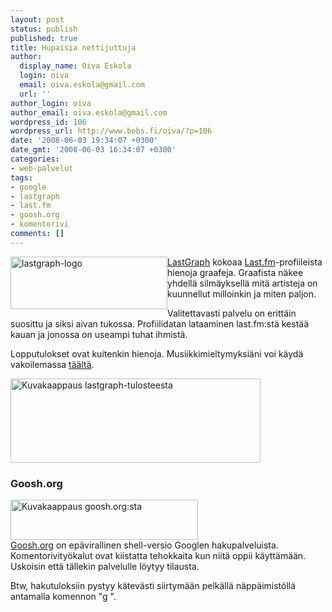 ```yaml
---
layout: post
status: publish
published: true
title: Hupaisia nettijuttuja
author:
  display_name: Oiva Eskola
  login: oiva
  email: oiva.eskola@gmail.com
  url: ''
author_login: oiva
author_email: oiva.eskola@gmail.com
wordpress_id: 106
wordpress_url: http://www.bobs.fi/oiva/?p=106
date: '2008-06-03 19:34:07 +0300'
date_gmt: '2008-06-03 16:34:07 +0300'
categories:
- web-palvelut
tags:
- google
- lastgraph
- last.fm
- goosh.org
- komentorivi
comments: []
---
```

<p><a title="LastGraph" href="http://lastgraph3.aeracode.org/"><img class="alignleft size-full wp-image-108" style="float: left;" title="lastgraph" src="http://www.bobs.fi/oiva/wp-content/uploads/2008/06/lastgraph.png" alt="lastgraph-logo" width="251" height="84" /></a><a title="LastGraph" href="http://lastgraph3.aeracode.org/">LastGraph</a> kokoaa <a title="Last.fm -musiikkipalvelu" href="http://last.fm">Last.fm</a>-profiileista hienoja graafeja. Graafista n&auml;kee yhdell&auml; silm&auml;yksell&auml; mit&auml; artisteja on kuunnellut milloinkin ja miten paljon.</p>
<p>Valitettavasti palvelu on eritt&auml;in suosittu ja siksi aivan tukossa. Profiilidatan lataaminen last.fm:st&auml; kest&auml;&auml; kauan ja jonossa on useampi tuhat ihmist&auml;.</p>
<p>Lopputulokset ovat kuitenkin hienoja. Musiikkimieltymyksi&auml;ni voi k&auml;yd&auml; vakoilemassa <a title="Oivan last.fm graafi viime vuodelta" href="http://lastgraph3.aeracode.org/user/bobsony/posters/">t&auml;&auml;lt&auml;</a>.</p>
<p><img class="alignnone size-full wp-image-107" title="lastgraph_oiva" src="http://www.bobs.fi/oiva/wp-content/uploads/2008/06/lastgraph_oiva.png" alt="Kuvakaappaus lastgraph-tulosteesta" width="400" height="135" /></p>
<h3>Goosh.org</h3>
<a title="Goosh.org Google shell" href="http://goosh.org"><img class="alignleft size-medium wp-image-110" src="http://www.bobs.fi/oiva/wp-content/uploads/2008/06/goosh1-300x64.png" alt="Kuvakaappaus goosh.org:sta" width="300" height="64" /></a><br />
<a title="Goosh.org Google shell" href="http://goosh.org">Goosh.org</a> on ep&auml;virallinen shell-versio Googlen hakupalveluista. Komentorivity&ouml;kalut ovat kiistatta tehokkaita kun niit&auml; oppii k&auml;ytt&auml;m&auml;&auml;n. Uskoisin ett&auml; t&auml;llekin palvelulle l&ouml;ytyy tilausta.</p>
<p>Btw, hakutuloksiin pystyy k&auml;tev&auml;sti siirtym&auml;&auml;n pelk&auml;ll&auml; n&auml;pp&auml;imist&ouml;ll&auml; antamalla komennon "g <hakutuloksen numero>".</p>
